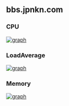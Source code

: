 ## bbs.jpnkn.com

### CPU
[![graph](https://mackerel.io/embed/public/embed/1RmPTniEOM6rkWGhdVziDWKCYm0Ph6DJOXKMmIFF3ExU3hP4PwDweGv2j93VMl03.png?period=10m)](https://mackerel.io/orgs/jpn/hosts/3EJxTSSPDhU/-/graphs/cpu#period=10m)
### LoadAverage

[![graph](https://mackerel.io/embed/public/embed/RcHIQANmZWZ84NBg2k5JX3l4qAb1WnZGTBSZcPBkz5q0YpaTQ4VpoxS0Posozvan.png?period=10m)](https://mackerel.io/orgs/jpn/hosts/3EJxTSSPDhU/-/graphs/loadavg#period=10m)

### Memory
[![graph](https://mackerel.io/embed/public/embed/yz8ZFmlhpadimUjlWCZktArpBFG6N3gq4V7ZLs2zxOnxPJ9wjzf2u2viiYX9ERYN.png?period=10m)](https://mackerel.io/orgs/jpn/hosts/3EJxTSSPDhU/-/graphs/memory#period=10m)
